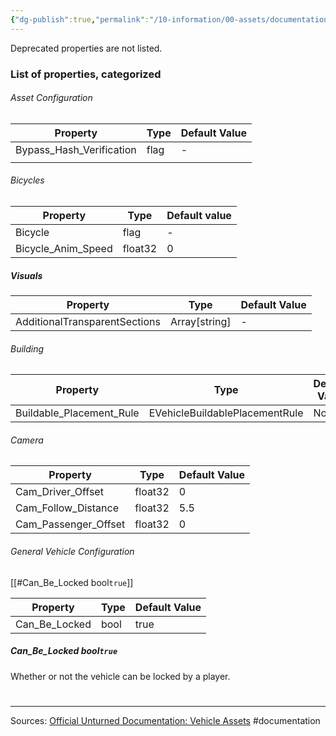 ```yaml
---
{"dg-publish":true,"permalink":"/10-information/00-assets/documentation/vehicle-assets/","created":"2024-09-06T20:13:05.366+07:00","updated":"2024-09-07T12:53:17.619+07:00"}
---
```


Deprecated properties are not listed.
### List of properties, categorized
###### Asset Configuration
| Property                 | Type | Default Value |
| ------------------------ | ---- | ------------- |
| Bypass_Hash_Verification | flag | -             |
|                          |      |               |
###### Bicycles
| Property           | Type    | Default value |
| ------------------ | ------- | ------------- |
| Bicycle            | flag    | -             |
| Bicycle_Anim_Speed | float32 | 0             |
##### Visuals
| Property                      | Type          | Default Value |
| ----------------------------- | ------------- | ------------- |
| AdditionalTransparentSections | Array[string] | -             |
###### Building
| Property                 | Type                           | Default Value |
| ------------------------ | ------------------------------ | ------------- |
| Buildable_Placement_Rule | EVehicleBuildablePlacementRule | None          |
###### Camera
| Property             | Type    | Default Value |
| -------------------- | ------- | ------------- |
| Cam_Driver_Offset    | float32 | 0             |
| Cam_Follow_Distance  | float32 | 5.5           |
| Cam_Passenger_Offset | float32 | 0             |
###### General Vehicle Configuration
[[#Can_Be_Locked bool`true`]]

| Property      | Type | Default Value |
| ------------- | ---- | ------------- |
| Can_Be_Locked | bool | true          |
##### Can_Be_Locked bool`true`

Whether or not the vehicle can be locked by a player.

#
---
Sources:
[Official Unturned Documentation: Vehicle Assets](https://docs.smartlydressedgames.com/en/latest/assets/vehicle-asset.html) 
#documentation